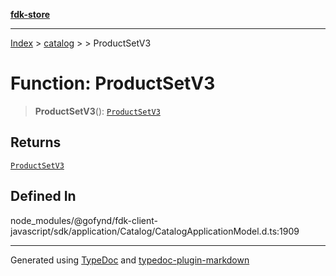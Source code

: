 [**fdk-store**](../../../README.md)
***

[Index](../../../API.md) > [catalog](../../README.md) > [<internal>](../README.md) > ProductSetV3

# Function: ProductSetV3

> **ProductSetV3**(): [`ProductSetV3`](../type-aliases/type-alias.ProductSetV3.md)

## Returns

[`ProductSetV3`](../type-aliases/type-alias.ProductSetV3.md)

## Defined In

node\_modules/@gofynd/fdk-client-javascript/sdk/application/Catalog/CatalogApplicationModel.d.ts:1909

***
Generated using [TypeDoc](https://typedoc.org/) and [typedoc-plugin-markdown](https://www.npmjs.com/package/typedoc-plugin-markdown)
